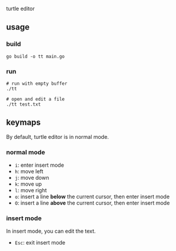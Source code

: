 turtle editor

## usage

### build

```shell
go build -o tt main.go
```

### run

```shell
# run with empty buffer
./tt

# open and edit a file
./tt test.txt
```

## keymaps

By default, turtle editor is in normal mode.

### normal mode

* `i`: enter insert mode
* `h`: move left
* `j`: move down
* `k`: move up
* `l`: move right
* `o`: insert a line **below** the current cursor, then enter insert mode
* `O`: insert a line **above** the current cursor, then enter insert mode

### insert mode

In insert mode, you can edit the text.

* `Esc`: exit insert mode
